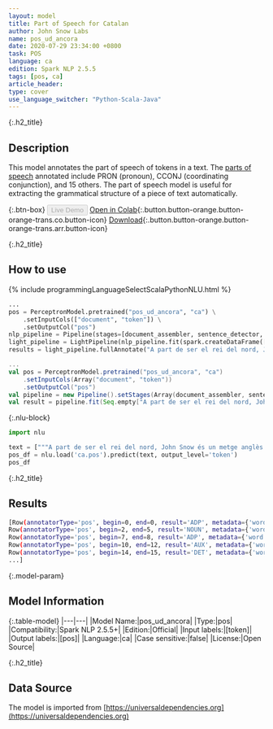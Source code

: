 ```yaml
---
layout: model
title: Part of Speech for Catalan
author: John Snow Labs
name: pos_ud_ancora
date: 2020-07-29 23:34:00 +0800
task: POS
language: ca
edition: Spark NLP 2.5.5
tags: [pos, ca]
article_header:
type: cover
use_language_switcher: "Python-Scala-Java"
---
```


{:.h2_title}
## Description
This model annotates the part of speech of tokens in a text. The [parts of speech](https://universaldependencies.org/u/pos/) annotated include PRON (pronoun), CCONJ (coordinating conjunction), and 15 others. The part of speech model is useful for extracting the grammatical structure of a piece of text automatically.

{:.btn-box}
<button class="button button-orange" disabled>Live Demo</button>
[Open in Colab](https://colab.research.google.com/github/JohnSnowLabs/spark-nlp-workshop/blob/2da56c087da53a2fac1d51774d49939e05418e57/tutorials/Certification_Trainings/Public/6.Playground_DataFrames.ipynb){:.button.button-orange.button-orange-trans.co.button-icon}
[Download](https://s3.amazonaws.com/auxdata.johnsnowlabs.com/public/models/pos_ud_ancora_ca_2.5.5_2.4_1596053819077.zip){:.button.button-orange.button-orange-trans.arr.button-icon}

{:.h2_title}
## How to use 

<div class="tabs-box" markdown="1">

{% include programmingLanguageSelectScalaPythonNLU.html %}

```python
...
pos = PerceptronModel.pretrained("pos_ud_ancora", "ca") \
    .setInputCols(["document", "token"]) \
    .setOutputCol("pos")
nlp_pipeline = Pipeline(stages=[document_assembler, sentence_detector, tokenizer, pos])
light_pipeline = LightPipeline(nlp_pipeline.fit(spark.createDataFrame([['']]).toDF("text")))
results = light_pipeline.fullAnnotate("A part de ser el rei del nord, John Snow és un metge anglès i líder en el desenvolupament de l'anestèsia i la higiene mèdica.")
```

```scala
...
val pos = PerceptronModel.pretrained("pos_ud_ancora", "ca")
    .setInputCols(Array("document", "token"))
    .setOutputCol("pos")
val pipeline = new Pipeline().setStages(Array(document_assembler, sentence_detector, tokenizer, pos))
val result = pipeline.fit(Seq.empty["A part de ser el rei del nord, John Snow és un metge anglès i líder en el desenvolupament de l'anestèsia i la higiene mèdica."].toDS.toDF("text")).transform(data)
```

{:.nlu-block}
```python
import nlu

text = ["""A part de ser el rei del nord, John Snow és un metge anglès i líder en el desenvolupament de l'anestèsia i la higiene mèdica."""]
pos_df = nlu.load('ca.pos').predict(text, output_level='token')
pos_df
```

</div>

{:.h2_title}
## Results

```bash
[Row(annotatorType='pos', begin=0, end=0, result='ADP', metadata={'word': 'A'}),
Row(annotatorType='pos', begin=2, end=5, result='NOUN', metadata={'word': 'part'}),
Row(annotatorType='pos', begin=7, end=8, result='ADP', metadata={'word': 'de'}),
Row(annotatorType='pos', begin=10, end=12, result='AUX', metadata={'word': 'ser'}),
Row(annotatorType='pos', begin=14, end=15, result='DET', metadata={'word': 'el'}),
...]
```

{:.model-param}
## Model Information

{:.table-model}
|---|---|
|Model Name:|pos_ud_ancora|
|Type:|pos|
|Compatibility:|Spark NLP 2.5.5+|
|Edition:|Official|
|Input labels:|[token]|
|Output labels:|[pos]|
|Language:|ca|
|Case sensitive:|false|
|License:|Open Source|

{:.h2_title}
## Data Source
The model is imported from [https://universaldependencies.org](https://universaldependencies.org)